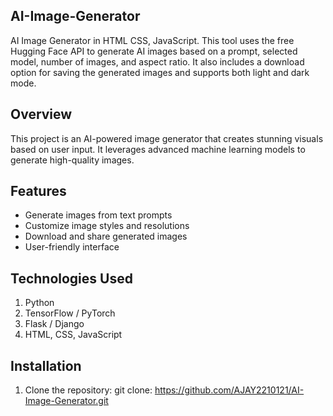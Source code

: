 ## AI-Image-Generator
AI Image Generator in HTML CSS, JavaScript. This tool uses the free Hugging Face API to generate AI images based on a prompt, selected model, number of images, and aspect ratio. It also includes a download option for saving the generated images and supports both light and dark mode.

## Overview
This project is an AI-powered image generator that creates stunning visuals based on user input. It leverages advanced machine learning models to generate high-quality images.

## Features
- Generate images from text prompts
- Customize image styles and resolutions
- Download and share generated images
- User-friendly interface
  
## Technologies Used
1. Python
2. TensorFlow / PyTorch
3. Flask / Django
4. HTML, CSS, JavaScript

## Installation
1. Clone the repository:
git clone:   https://github.com/AJAY2210121/AI-Image-Generator.git
